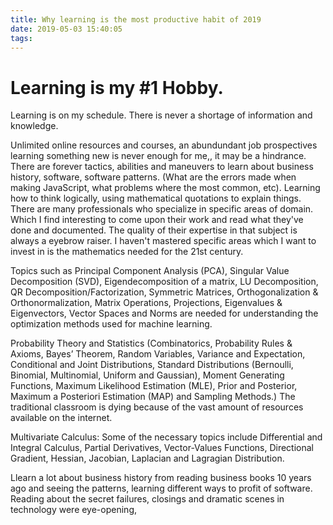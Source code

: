 ```yaml
---
title: Why learning is the most productive habit of 2019
date: 2019-05-03 15:40:05
tags:
---
```





# Learning is my #1 Hobby. 



Learning is on my schedule. There is never a shortage of information and knowledge.


Unlimited online resources and courses, an abundundant job prospectives learning something new is never enough for me,, it may be a hindrance. There are forever tactics, abilities and maneuvers to learn about business history, software, software patterns. (What are the errors made when making JavaScript, what problems where the most common, etc). Learning how to think logically, using mathematical quotations to explain things. There are many professionals who specialize in specific areas of domain. Which I find interesting to come upon their work and read what they've done and documented. The quality of their expertise in that subject is always a eyebrow raiser. I haven't mastered specific areas which I want to invest in is the mathematics needed for the 21st century. 

Topics such as Principal Component Analysis (PCA), Singular Value Decomposition (SVD), Eigendecomposition of a matrix, LU Decomposition, QR Decomposition/Factorization, Symmetric Matrices, Orthogonalization & Orthonormalization, Matrix Operations, Projections, Eigenvalues & Eigenvectors, Vector Spaces and Norms are needed for understanding the optimization methods used for machine learning.

Probability Theory and Statistics (Combinatorics, Probability Rules & Axioms, Bayes’ Theorem, Random Variables, Variance and Expectation, Conditional and Joint Distributions, Standard Distributions (Bernoulli, Binomial, Multinomial, Uniform and Gaussian), Moment Generating Functions, Maximum Likelihood Estimation (MLE), Prior and Posterior, Maximum a Posteriori Estimation (MAP) and Sampling Methods.)
The traditional classroom is dying because of the vast amount of resources available on the internet. 

Multivariate Calculus: Some of the necessary topics include Differential and Integral Calculus, Partial Derivatives, Vector-Values Functions, Directional Gradient, Hessian, Jacobian, Laplacian and Lagragian Distribution.

Llearn a lot about business history from reading business books 10 years ago and seeing the patterns, learning different ways to profit of software. Reading about the secret failures, closings and dramatic scenes in technology were eye-opening, 

